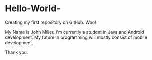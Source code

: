 # Hello-World-
Creating my first repository on GitHub. Woo!


My Name is John Miller. I'm currently a student in Java and Android development. 
My future in programming will mostly consist of mobile development.

Thank you.
